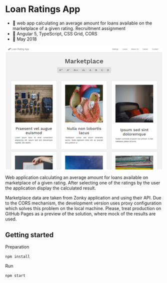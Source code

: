 # Loan Ratings App
   - :mega: web app calculating an average amount for loans available on the marketplace of a given rating. Recruitment assignment
   - :wrench: Angular 5, TypeScript, CSS Grid, CORS
   - :date: May 2018
   
<p align="center">
    <img width="500px" src="https://github.com/wroclawianka/loan-ratings-app/blob/master/loan-ratings-app.png"/>
 </p>

Web application calculating an average amount for loans available on marketplace of a given rating. After selecting one of the ratings by the user the application display the calculated result.  

Marketplace data are taken from Zonky application and using their API. 
Due to the CORS mechanism, the development version uses proxy configuration which solves this problem on the local machine. 
Please, treat production on GitHub Pages as a preview of the solution, where mock of the results are used. 

## Getting started

Preparation
```
npm install
```

Run
```
npm start
```
